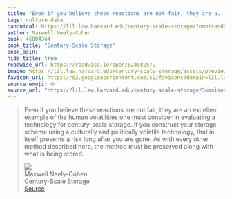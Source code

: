 ```yaml
---
title: "Even if you believe these reactions are not fair, they are a..."
tags: culture data
canonical: https://lil.law.harvard.edu/century-scale-storage/?omnisendContactID=6745317153560176864bc41d&utm_campaign=campaign%3A+More+strategy.+%28675af27608aca308c98480af%29&utm_medium=email&utm_source=omnisend
author: Maxwell Neely-Cohen
book: 46804364
book_title: "Century-Scale Storage"
book_asin: 
hide_title: true
readwise_url: https://readwise.io/open/824582579
image: https://lil.law.harvard.edu/century-scale-storage/assets/preview.png
favicon_url: https://s2.googleusercontent.com/s2/favicons?domain=lil.law.harvard.edu
source_emoji: 🌐
source_url: "https://lil.law.harvard.edu/century-scale-storage/?omnisendContactID=6745317153560176864bc41d&utm_campaign=campaign%3A+More+strategy.+%28675af27608aca308c98480af%29&utm_medium=email&utm_source=omnisend#:~:text=Even%20if%20you,is%20being%20stored."
---
```


> Even if you believe these reactions are not fair, they are an excellent example of the human volatilities one must consider in evaluating a technology for century-scale storage. If you construct your storage scheme using a culturally and politically volatile technology, that in itself presents a risk long after you are gone. As with every other method described here, the method must be preserved along with what is being stored.
> <div class="quoteback-footer"><div class="quoteback-avatar"><img class="mini-favicon" src="https://s2.googleusercontent.com/s2/favicons?domain=lil.law.harvard.edu"></div><div class="quoteback-metadata"><div class="metadata-inner"><span style="display:none">FROM:</span><div aria-label="Maxwell Neely-Cohen" class="quoteback-author"> Maxwell Neely-Cohen</div><div aria-label="Century-Scale Storage" class="quoteback-title"> Century-Scale Storage</div></div></div><div class="quoteback-backlink"><a target="_blank" aria-label="go to the full text of this quotation" rel="noopener" href="https://lil.law.harvard.edu/century-scale-storage/?omnisendContactID=6745317153560176864bc41d&utm_campaign=campaign%3A+More+strategy.+%28675af27608aca308c98480af%29&utm_medium=email&utm_source=omnisend#:~:text=Even%20if%20you,is%20being%20stored." class="quoteback-arrow"> Source</a></div></div>